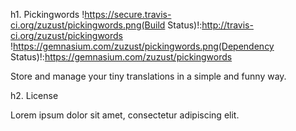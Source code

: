 h1. Pickingwords !https://secure.travis-ci.org/zuzust/pickingwords.png(Build Status)!:http://travis-ci.org/zuzust/pickingwords !https://gemnasium.com/zuzust/pickingwords.png(Dependency Status)!:https://gemnasium.com/zuzust/pickingwords

Store and manage your tiny translations in a simple and funny way.


h2. License

Lorem ipsum dolor sit amet, consectetur adipiscing elit.
